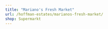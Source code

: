 ```yaml
---
title: "Mariano's Fresh Market"
url: /hoffman-estates/marianos-fresh-market/
shop: Supermarkt
---
```

